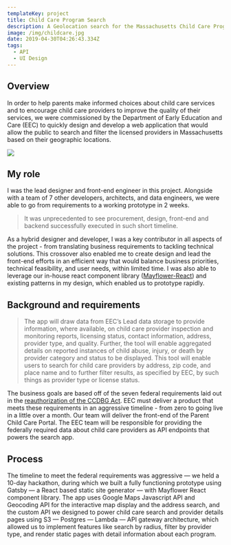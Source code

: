```yaml
---
templateKey: project
title: Child Care Program Search
description: A Geolocation search for the Massachusetts Child Care Programs
image: /img/childcare.jpg
date: 2019-04-30T04:26:43.334Z
tags:
  - API
  - UI Design
---
```

## Overview

In order to help parents make informed choices about child care services and to encourage child care providers to improve the quality of their services, we were commissioned by the Department of Early Education and Care (EEC) to quickly design and develop a web application that would allow the public to search and filter the licensed providers in Massachusetts based on their geographic locations. 

![](/img/childcare.jpg)

## My role

I was the lead designer and front-end engineer in this project. Alongside with a team of 7 other developers, architects, and data engineers, we were able to go from requirements to a working prototype in 2 weeks.

>  It was unprecedented to see procurement, design, front-end and backend successfully executed in such short timeline. 

As a hybrid designer and developer, I was a key contributor in all aspects of the project - from translating business requirements to tackling technical solutions. This crossover also enabled me to create design and lead the front-end efforts in an efficient way that would balance business priorities, technical feasibility, and user needs, within limited time. I was also able to leverage our in-house react component library ([Mayflower-React](https://mayflower-react.digital.mass.gov/)) and existing patterns in my design, which enabled us to prototype rapidly.

## Background and requirements

> The app will draw data from EEC’s Lead data storage to provide information, where available, on child care provider inspection and monitoring reports, licensing status, contact information, address, provider type, and quality. Further, the tool will enable aggregated details on reported instances of child abuse, injury, or death by provider category and status to be displayed. This tool will enable users to search for child care providers by address, zip code, and place name and to further filter results, as specified by EEC, by such things as provider type or license status.

The business goals are based off of the seven federal requirements laid out in the [reauthorization of the CCDBG Act](https://www.acf.hhs.gov/occ/ccdf-reauthorization). EEC must deliver a product that meets these requirements in an aggressive timeline - from zero to going live in a little over a month. Our team will deliver the front-end of the Parent Child Care Portal. The EEC team will be responsible for providing the federally required data about child care providers as API endpoints that powers the search app.

## Process

The timeline to meet the federal requirements was aggressive — we held a 10-day hackathon, during which we built a fully functioning prototype using Gatsby — a React based static site generator — with Mayflower React component library.  The app uses Google Maps Javascript API and Geocoding API for the interactive map display and the address search, and the custom API we designed to power child care search and provider details pages using S3 — Postgres — Lambda — API gateway architecture, which allowed us to implement features like search by radius, filter by provider type, and render static pages with detail information about each program.